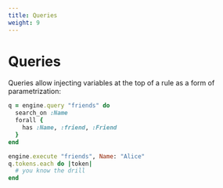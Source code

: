 ```yaml
---
title: Queries
weight: 9
---
```


# Queries

Queries allow injecting variables at the top of a rule as a form of parametrization:

```ruby
q = engine.query "friends" do
  search_on :Name
  forall {
    has :Name, :friend, :Friend
  }
end

engine.execute "friends", Name: "Alice"
q.tokens.each do |token|
  # you know the drill
end
```

